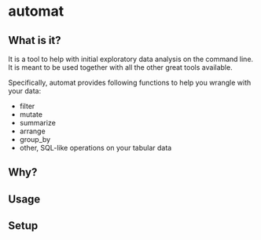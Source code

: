 # automat

## What is it?

It is a tool to help with initial exploratory data analysis on the command line. It is meant to be used together with all the other great tools available.

Specifically, automat provides following functions to help you wrangle with your data:

- filter
- mutate
- summarize
- arrange
- group_by
- other, SQL-like operations on your tabular data

## Why?

## Usage

## Setup
